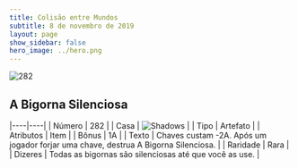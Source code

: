 ```yaml
---
title: Colisão entre Mundos
subtitle: 8 de novembro de 2019
layout: page
show_sidebar: false
hero_image: ../hero.png
---
```


![282](https://cdn.keyforgegame.com/media/card_front/pt/452_282_RM6436J2QJ88_pt.png)

## A Bigorna Silenciosa

|----|----|
| Número | 282 |
| Casa | ![Shadows](https://archonarcana.com/images/thumb/e/ee/Shadows.png/22px-Shadows.png "Sombras") |
| Tipo | Artefato |
| Atributos | Item |
| Bônus | 1A |
| Texto | Chaves custam -2A. Após um jogador forjar uma chave, destrua A Bigorna Silenciosa. |
| Raridade | Rara |
| Dizeres | Todas as bigornas são silenciosas  até que você as use. |
